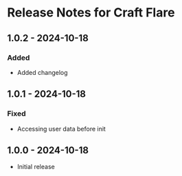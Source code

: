 # Release Notes for Craft Flare

## 1.0.2 - 2024-10-18
### Added
- Added changelog

## 1.0.1 - 2024-10-18
### Fixed
- Accessing user data before init

## 1.0.0 - 2024-10-18
- Initial release
